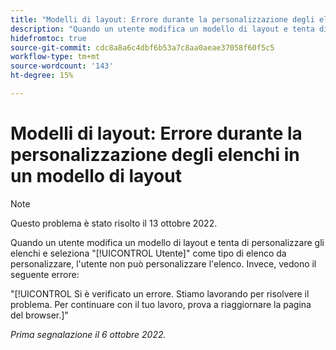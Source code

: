 ```yaml
---
title: "Modelli di layout: Errore durante la personalizzazione degli elenchi in un modello di layout"
description: "Quando un utente modifica un modello di layout e tenta di personalizzare gli elenchi e seleziona Utente come tipo di elenco da personalizzare, l'elenco non può essere personalizzato. Invece, vedono l'errore Si è verificato un errore e stiamo lavorando per risolvere il problema. Per continuare con il tuo lavoro, prova ad aggiornare questa pagina del browser."
hidefromtoc: true
source-git-commit: cdc8a8a6c4dbf6b53a7c8aa0aeae37058f60f5c5
workflow-type: tm+mt
source-wordcount: '143'
ht-degree: 15%

---
```



# Modelli di layout: Errore durante la personalizzazione degli elenchi in un modello di layout

>[!NOTE]
>
>Questo problema è stato risolto il 13 ottobre 2022.

Quando un utente modifica un modello di layout e tenta di personalizzare gli elenchi e seleziona &quot;[!UICONTROL Utente]&quot; come tipo di elenco da personalizzare, l&#39;utente non può personalizzare l&#39;elenco. Invece, vedono il seguente errore:

&quot;[!UICONTROL Si è verificato un errore. Stiamo lavorando per risolvere il problema. Per continuare con il tuo lavoro, prova a riaggiornare la pagina del browser.]&quot;

_Prima segnalazione il 6 ottobre 2022._

